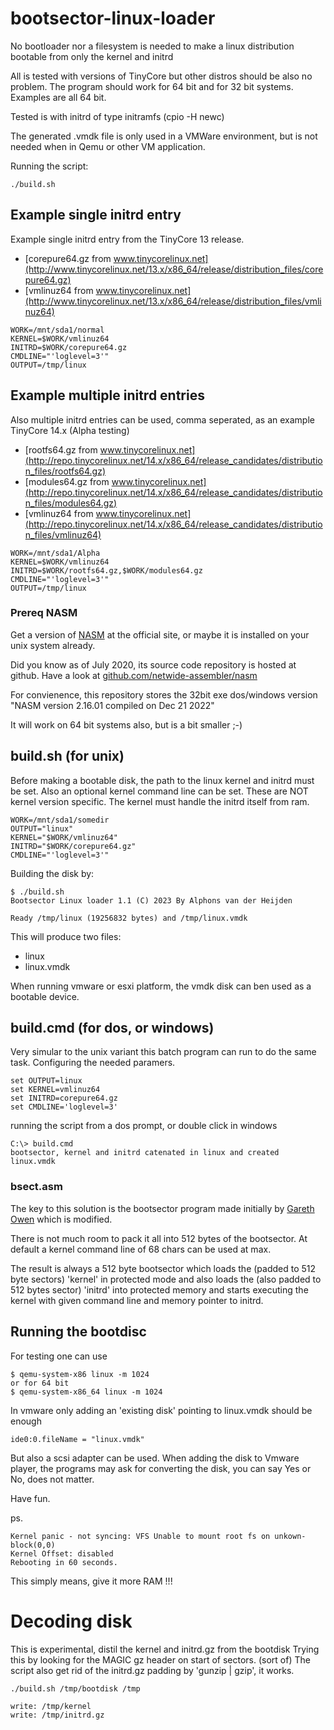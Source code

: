 # bootsector-linux-loader

No bootloader nor a filesystem is needed to make a linux distribution bootable from only the kernel and initrd

All is tested with versions of TinyCore but other distros should be also no problem.
The program should work for 64 bit and for 32 bit systems.
Examples are all 64 bit.

Tested is with initrd of type initramfs (cpio -H newc)

The generated .vmdk file is only used in a VMWare environment, but is not needed when in Qemu or other VM application.

Running the script:

```
./build.sh
```

## Example single initrd entry

Example single initrd entry from the TinyCore 13 release.

- [corepure64.gz from www.tinycorelinux.net](http://www.tinycorelinux.net/13.x/x86_64/release/distribution_files/corepure64.gz)
- [vmlinuz64 from www.tinycorelinux.net](http://www.tinycorelinux.net/13.x/x86_64/release/distribution_files/vmlinuz64)

```
WORK=/mnt/sda1/normal
KERNEL=$WORK/vmlinuz64
INITRD=$WORK/corepure64.gz
CMDLINE="'loglevel=3'"
OUTPUT=/tmp/linux
```

## Example multiple initrd entries

Also multiple initrd entries can be used, comma seperated, as an example TinyCore 14.x (Alpha testing)

- [rootfs64.gz from www.tinycorelinux.net](http://repo.tinycorelinux.net/14.x/x86_64/release_candidates/distribution_files/rootfs64.gz)
- [modules64.gz from www.tinycorelinux.net](http://repo.tinycorelinux.net/14.x/x86_64/release_candidates/distribution_files/modules64.gz)
- [vmlinuz64 from www.tinycorelinux.net](http://repo.tinycorelinux.net/14.x/x86_64/release_candidates/distribution_files/vmlinuz64)

```
WORK=/mnt/sda1/Alpha
KERNEL=$WORK/vmlinuz64
INITRD=$WORK/rootfs64.gz,$WORK/modules64.gz
CMDLINE="'loglevel=3'"
OUTPUT=/tmp/linux
```


### Prereq NASM

Get a version of [NASM](https://www.nasm.us/) at the official site, or maybe it is installed on your unix system already.

Did you know as of July 2020, its source code repository is hosted at github. Have a look at [github.com/netwide-assembler/nasm](https://github.com/netwide-assembler/nasm)

For convienence, this repository stores the 32bit exe dos/windows version "NASM version 2.16.01 compiled on Dec 21 2022"

It will work on 64 bit systems also, but is a bit smaller ;-)

## build.sh (for unix)

Before making a bootable disk, the path to the linux kernel and initrd must be set.
Also an optional kernel command line can be set.
These are NOT kernel version specific. The kernel must handle the initrd itself from ram.

```
WORK=/mnt/sda1/somedir
OUTPUT="linux"
KERNEL="$WORK/vmlinuz64"
INITRD="$WORK/corepure64.gz"
CMDLINE="'loglevel=3'"
```

Building the disk by:
```
$ ./build.sh
Bootsector Linux loader 1.1 (C) 2023 By Alphons van der Heijden

Ready /tmp/linux (19256832 bytes) and /tmp/linux.vmdk
```

This will produce two files:

- linux
- linux.vmdk

When running vmware or esxi platform, the vmdk disk can ben used as a bootable device.

## build.cmd (for dos, or windows)

Very simular to the unix variant this batch program can run to do the same task.
Configuring the needed paramers.

```
set OUTPUT=linux
set KERNEL=vmlinuz64
set INITRD=corepure64.gz
set CMDLINE='loglevel=3'
```

running the script from a dos prompt, or double click in windows

```
C:\> build.cmd
bootsector, kernel and initrd catenated in linux and created linux.vmdk
```

### bsect.asm

The key to this solution is the bootsector program made initially by [Gareth Owen](/owenson/tiny-linux-bootloader) which is modified.

There is not much room to pack it all into 512 bytes of the bootsector. At default a kernel command line of 68 chars can be used at max.

The result is always a 512 byte bootsector which loads the (padded to 512 byte sectors) 'kernel' in protected mode and
also loads the (also padded to 512 bytes sector) 'initrd' into protected memory and starts executing the kernel with given command line
and memory pointer to initrd.

## Running the bootdisc

For testing one can use

```
$ qemu-system-x86 linux -m 1024
or for 64 bit
$ qemu-system-x86_64 linux -m 1024
```

In vmware only adding an 'existing disk' pointing to linux.vmdk should be enough
```
ide0:0.fileName = "linux.vmdk"
```

But also a scsi adapter can be used.
When adding the disk to Vmware player, the programs may ask for converting the disk, you can say Yes or No, does not matter.

Have fun.

ps.

```
Kernel panic - not syncing: VFS Unable to mount root fs on unkown-block(0,0)
Kernel Offset: disabled
Rebooting in 60 seconds.
```

This simply means, give it more RAM !!!

# Decoding disk

This is experimental, distil the kernel and initrd.gz from the bootdisk
Trying this by looking for the MAGIC gz header on start of sectors. (sort of)
The script also get rid of the initrd.gz padding by 'gunzip | gzip', it works.

```
./build.sh /tmp/bootdisk /tmp

write: /tmp/kernel
write: /tmp/initrd.gz
```

